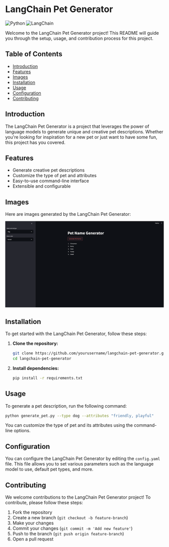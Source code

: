 # LangChain Pet Generator

![Python](https://img.shields.io/badge/Python-3776AB?logo=python&logoColor=white) ![LangChain](https://img.shields.io/badge/LangChain-000000?logo=langchain&logoColor=white)

Welcome to the LangChain Pet Generator project! This README will guide you through the setup, usage, and contribution process for this project.

## Table of Contents

- [Introduction](#introduction)
- [Features](#features)
- [Images](#images)
- [Installation](#installation)
- [Usage](#usage)
- [Configuration](#configuration)
- [Contributing](#contributing)

## Introduction

The LangChain Pet Generator is a project that leverages the power of language models to generate unique and creative pet descriptions. Whether you're looking for inspiration for a new pet or just want to have some fun, this project has you covered.

## Features

- Generate creative pet descriptions
- Customize the type of pet and attributes
- Easy-to-use command-line interface
- Extensible and configurable

## Images

Here are images generated by the LangChain Pet Generator:

![Image 2](images/img_2.png)

## Installation

To get started with the LangChain Pet Generator, follow these steps:

1. **Clone the repository:**
    ```bash
    git clone https://github.com/yourusername/langchain-pet-generator.git
    cd langchain-pet-generator
    ```

2. **Install dependencies:**
    ```bash
    pip install -r requirements.txt
    ```

## Usage

To generate a pet description, run the following command:

```bash
python generate_pet.py --type dog --attributes "friendly, playful"
```

You can customize the type of pet and its attributes using the command-line options.

## Configuration

You can configure the LangChain Pet Generator by editing the `config.yaml` file. This file allows you to set various parameters such as the language model to use, default pet types, and more.

## Contributing

We welcome contributions to the LangChain Pet Generator project! To contribute, please follow these steps:

1. Fork the repository
2. Create a new branch (`git checkout -b feature-branch`)
3. Make your changes
4. Commit your changes (`git commit -m 'Add new feature'`)
5. Push to the branch (`git push origin feature-branch`)
6. Open a pull request

